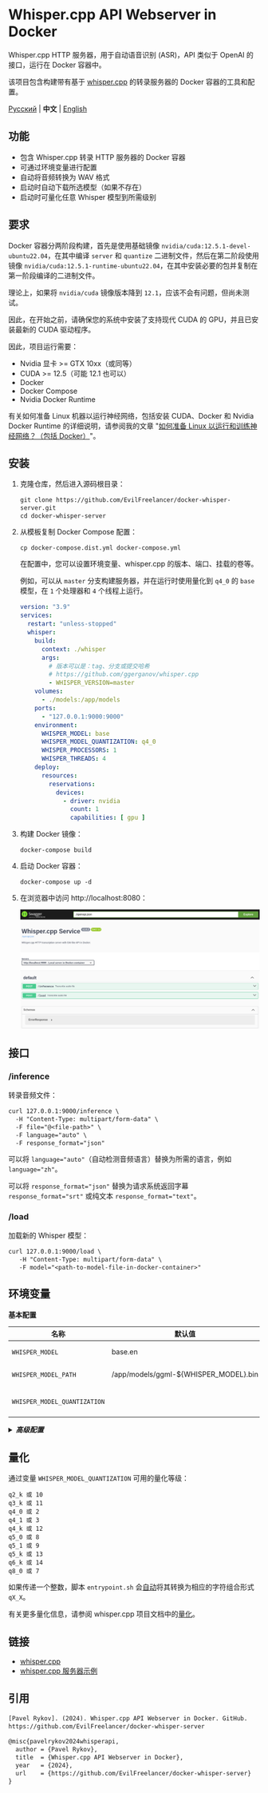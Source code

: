 # Whisper.cpp API Webserver in Docker

Whisper.cpp HTTP 服务器，用于自动语音识别 (ASR)，API 类似于 OpenAI 的接口，运行在 Docker 容器中。

该项目包含构建带有基于 [whisper.cpp](https://github.com/ggerganov/whisper.cpp/tree/master/examples/server) 的转录服务器的
Docker 容器的工具和配置。

[Русский](./README.md) | **中文** | [English](./README.en.md)

## 功能

- 包含 Whisper.cpp 转录 HTTP 服务器的 Docker 容器
- 可通过环境变量进行配置
- 自动将音频转换为 WAV 格式
- 启动时自动下载所选模型（如果不存在）
- 启动时可量化任意 Whisper 模型到所需级别

## 要求

Docker 容器分两阶段构建，首先是使用基础镜像 `nvidia/cuda:12.5.1-devel-ubuntu22.04`，在其中编译 `server` 和 `quantize`
二进制文件，然后在第二阶段使用镜像 `nvidia/cuda:12.5.1-runtime-ubuntu22.04`，在其中安装必要的包并复制在第一阶段编译的二进制文件。

理论上，如果将 `nvidia/cuda` 镜像版本降到 `12.1`，应该不会有问题，但尚未测试。

因此，在开始之前，请确保您的系统中安装了支持现代 CUDA 的 GPU，并且已安装最新的 CUDA 驱动程序。

因此，项目运行需要：

* Nvidia 显卡 >= GTX 10xx（或同等）
* CUDA >= 12.5（可能 12.1 也可以）
* Docker
* Docker Compose
* Nvidia Docker Runtime

有关如何准备 Linux 机器以运行神经网络，包括安装 CUDA、Docker 和 Nvidia Docker Runtime
的详细说明，请参阅我的文章 "[如何准备 Linux 以运行和训练神经网络？（包括 Docker）](https://dzen.ru/a/ZVt9kRBCTCGlQqyP)"。

## 安装

1. 克隆仓库，然后进入源码根目录：

    ```shell
    git clone https://github.com/EvilFreelancer/docker-whisper-server.git
    cd docker-whisper-server
    ```

2. 从模板复制 Docker Compose 配置：

    ```shell
    cp docker-compose.dist.yml docker-compose.yml
    ```

   在配置中，您可以设置环境变量、whisper.cpp 的版本、端口、挂载的卷等。

   例如，可以从 `master` 分支构建服务器，并在运行时使用量化到 `q4_0` 的 `base` 模型，在 `1` 个处理器和 `4` 个线程上运行。

   ```yaml
   version: "3.9"
   services:
     restart: "unless-stopped"
     whisper:
       build:
         context: ./whisper
         args:
           # 版本可以是：tag、分支或提交哈希
           # https://github.com/ggerganov/whisper.cpp
           - WHISPER_VERSION=master
       volumes:
         - ./models:/app/models
       ports:
         - "127.0.0.1:9000:9000"
       environment:
         WHISPER_MODEL: base
         WHISPER_MODEL_QUANTIZATION: q4_0
         WHISPER_PROCESSORS: 1
         WHISPER_THREADS: 4
       deploy:
         resources:
           reservations:
             devices:
               - driver: nvidia
                 count: 1
                 capabilities: [ gpu ]
   ```

3. 构建 Docker 镜像：

    ```shell
    docker-compose build
    ```

4. 启动 Docker 容器：

   ```shell
   docker-compose up -d
   ```

5. 在浏览器中访问 http://localhost:8080：

   ![Swagger UI](./assets/swagger.png)

## 接口

### /inference

转录音频文件：

```shell
curl 127.0.0.1:9000/inference \
  -H "Content-Type: multipart/form-data" \
  -F file="@<file-path>" \
  -F language="auto" \
  -F response_format="json"
```

可以将 `language="auto"`（自动检测音频语言）替换为所需的语言，例如 `language="zh"`。

可以将 `response_format="json"` 替换为请求系统返回字幕 `response_format="srt"` 或纯文本 `response_format="text"`。

### /load

加载新的 Whisper 模型：

```shell
curl 127.0.0.1:9000/load \
   -H "Content-Type: multipart/form-data" \
   -F model="<path-to-model-file-in-docker-container>"
```

## 环境变量

**基本配置**

| 名称                           | 默认值                                   | 描述                                   |
|------------------------------|---------------------------------------|--------------------------------------|
| `WHISPER_MODEL`              | base.en                               | 默认使用的 Whisper 模型                     |
| `WHISPER_MODEL_PATH`         | /app/models/ggml-${WHISPER_MODEL}.bin | Whisper 模型文件的默认路径                    |
| `WHISPER_MODEL_QUANTIZATION` |                                       | 量化级别（仅在 `WHISPER_MODEL_PATH` 未更改时适用） |

<details>
<summary>
<i><b>高级配置</b></i>
</summary>

| 名称                        | 默认值        | 描述                         |
|---------------------------|------------|----------------------------|
| `WHISPER_THREADS`         | 4          | 用于推理的线程数                   |
| `WHISPER_PROCESSORS`      | 1          | 用于推理的处理器数                  |
| `WHISPER_HOST`            | 0.0.0.0    | 绑定服务器的 IP 地址或主机名           |
| `WHISPER_PORT`            | 9000       | 监听的端口号                     |
| `WHISPER_INFERENCE_PATH`  | /inference | 所有推理请求的路径                  |
| `WHISPER_PUBLIC_PATH`     |            | 公共文件夹的路径                   |
| `WHISPER_REQUEST_PATH`    |            | 所有请求的路径                    |
| `WHISPER_OV_E_DEVICE`     | CPU        | 使用的 OpenViBE 事件设备          |
| `WHISPER_OFFSET_T`        | 0          | 时间偏移（毫秒）                   |
| `WHISPER_OFFSET_N`        | 0          | 时间偏移（秒）                    |
| `WHISPER_DURATION`        | 0          | 音频文件的持续时间（毫秒）              |
| `WHISPER_MAX_CONTEXT`     | -1         | 推理的最大上下文大小                 |
| `WHISPER_MAX_LEN`         | 0          | 输出文本的最大长度                  |
| `WHISPER_BEST_OF`         | 2          | 推理的 "最佳 N 选择" 策略           |
| `WHISPER_BEAM_SIZE`       | -1         | 搜索的光束大小                    |
| `WHISPER_AUDIO_CTX`       | 0          | 用于推理的音频上下文                 |
| `WHISPER_WORD_THOLD`      | 0.01       | 分段的单词阈值                    |
| `WHISPER_ENTROPY_THOLD`   | 2.40       | 分段的熵阈值                     |
| `WHISPER_LOGPROB_THOLD`   | -1.00      | 分段的对数概率阈值                  |
| `WHISPER_LANGUAGE`        | en         | 用于翻译或对话分段的语言代码             |
| `WHISPER_PROMPT`          |            | 初始提示                       |
| `WHISPER_DTW`             |            | 计算基于 token 的时间戳            |
| `WHISPER_CONVERT`         | true       | 将音频转换为 WAV，需要服务器上安装 ffmpeg |
| `WHISPER_SPLIT_ON_WORD`   | false      | 按单词而不是 token 分割输出          |
| `WHISPER_DEBUG_MODE`      | false      | 启用调试模式                     |
| `WHISPER_TRANSLATE`       | false      | 从源语言翻译成英语                  |
| `WHISPER_DIARIZE`         | false      | 立体声音频分段                    |
| `WHISPER_TINYDIARIZE`     | false      | 启用 tinydiarize（需要 tdrz 模型） |
| `WHISPER_NO_FALLBACK`     | false      | 解码时不使用温度后备选项               |
| `WHISPER_PRINT_SPECIAL`   | false      | 打印特殊 token                 |
| `WHISPER_PRINT_COLORS`    | false      | 打印颜色                       |
| `WHISPER_PRINT_REALTIME`  | false      | 实时打印输出                     |
| `WHISPER_PRINT_PROGRESS`  | false      | 打印进度                       |
| `WHISPER_NO_TIMESTAMPS`   | false      | 不打印时间戳                     |
| `WHISPER_DETECT_LANGUAGE` | false      | 自动检测语言后退出                  |

</details>

## 量化

通过变量 `WHISPER_MODEL_QUANTIZATION` 可用的量化等级：

```text
q2_k 或 10
q3_k 或 11
q4_0 或 2
q4_1 或 3
q4_k 或 12
q5_0 或 8
q5_1 或 9
q5_k 或 13
q6_k 或 14
q8_0 或 7
```

如果传递一个整数，脚本 `entrypoint.sh` 会[自动](https://github.com/EvilFreelancer/docker-whisper-server/blob/main/whisper/entrypoint.sh#L20-L36)将其转换为相应的字符组合形式 `qX_X`。

有关更多量化信息，请参阅 whisper.cpp 项目文档中的[量化](https://github.com/ggerganov/whisper.cpp/tree/master?tab=readme-ov-file#quantization)。

## 链接

- [whisper.cpp](https://github.com/ggerganov/whisper.cpp)
- [whisper.cpp 服务器示例](https://github.com/ggerganov/whisper.cpp/tree/master/examples/server)

## 引用

```text
[Pavel Rykov]. (2024). Whisper.cpp API Webserver in Docker. GitHub. https://github.com/EvilFreelancer/docker-whisper-server
```

```text
@misc{pavelrykov2024whisperapi,
  author = {Pavel Rykov},
  title  = {Whisper.cpp API Webserver in Docker},
  year   = {2024},
  url    = {https://github.com/EvilFreelancer/docker-whisper-server}
}
```
